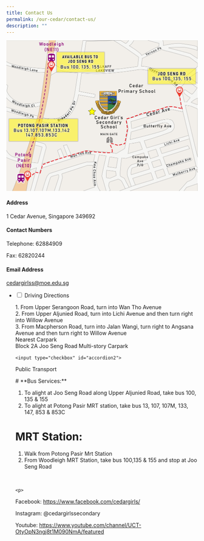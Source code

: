 ```yaml
---
title: Contact Us
permalink: /our-cedar/contact-us/
description: ""
---
```

![](/images/CGSS%20map.jpg)

[](mailto:cedargirlss@moe.edu.sg)

  

#### Address
1 Cedar Avenue, Singapore 349692

  

#### Contact Numbers
Telephone: 62884909

Fax: 62820244

  
#### Email Address
[cedargirlss@moe.edu.sg](mailto:cedargirlss@moe.edu.sg)

<ul class="jekyllcodex_accordion">

<li>
<input type="checkbox" id="accordion1">
<label for="accordion1">Driving Directions</label>
<div>
	<p>
  1.  From Upper Serangoon Road, turn into Wan Tho Avenue
		<br>
2.  From Upper Aljunied Road, turn into Lichi Avenue and then turn right into Willow Avenue
		<br>
3.  From Macpherson Road, turn into Jalan Wangi, turn right to Angsana Avenue and then turn right to Willow Avenue
		
<br>
Nearest Carpark
<br>
Block 2A Joo Seng Road Multi-story Carpark




	<input type="checkbox" id="accordion2">
<label for="accordion2">Public Transport</label>

<div>
<p>
# **Bus Services:**

1.  To alight at Joo Seng Road along Upper Aljunied Road, take bus 100, 135 & 155
2.  To alight at Potong Pasir MRT station, take bus 13, 107, 107M, 133, 147, 853 & 853C

  
# **MRT Station:**

1.  Walk from Potong Pasir Mrt Station
2.  From Woodleigh MRT Station, take bus 100,135 & 155 and stop at Joo Seng Road
</p>
</div>
<br>

	<p>
Facebook: https://www.facebook.com/cedargirls/

Instagram: @cedargirlssecondary

Youtube: https://www.youtube.com/channel/UCT-OtyOpN3ngj8t1M090NmA/featured
	</p>